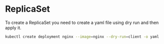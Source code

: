 # ReplicaSet

To create a ReplicaSet you need to create a yaml file using dry run and then apply it.

```bash
kubectl create deployment nginx --image=nginx --dry-run=client -o yaml > replicaset.yaml
```

